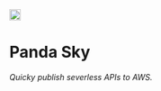 <img alt="Ace, the fighter pilot Panda." src="./logo.jpg" width="20vw"/>

# Panda Sky

_Quicky publish severless APIs to AWS._



